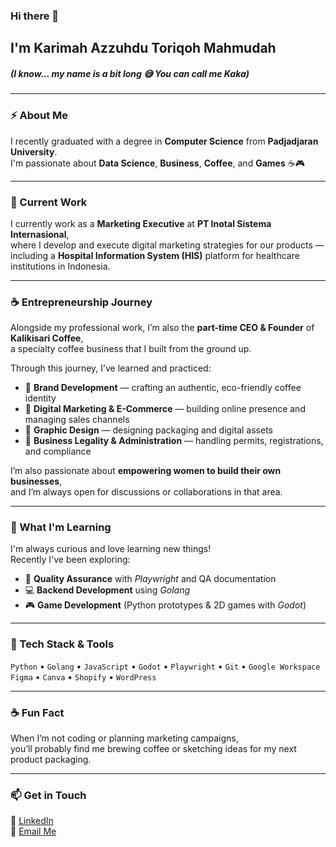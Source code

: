 ### Hi there 👋

## I'm Karimah Azzuhdu Toriqoh Mahmudah  
##### (I know... my name is a bit long 😅 You can call me Kaka)

---

### ⚡ About Me
I recently graduated with a degree in **Computer Science** from **Padjadjaran University**.  
I'm passionate about **Data Science**, **Business**, **Coffee**, and **Games** ☕🎮

---

### 💼 Current Work
I currently work as a **Marketing Executive** at **PT Inotal Sistema Internasional**,  
where I develop and execute digital marketing strategies for our products —  
including a **Hospital Information System (HIS)** platform for healthcare institutions in Indonesia.

---

### ☕ Entrepreneurship Journey
Alongside my professional work, I’m also the **part-time CEO & Founder** of **Kalikisari Coffee**,  
a specialty coffee business that I built from the ground up.

Through this journey, I’ve learned and practiced:
- 🌿 **Brand Development** — crafting an authentic, eco-friendly coffee identity  
- 🛒 **Digital Marketing & E-Commerce** — building online presence and managing sales channels  
- 🎨 **Graphic Design** — designing packaging and digital assets  
- 📜 **Business Legality & Administration** — handling permits, registrations, and compliance  

I’m also passionate about **empowering women to build their own businesses**,  
and I’m always open for discussions or collaborations in that area.

---

### 🌱 What I'm Learning
I'm always curious and love learning new things!  
Recently I've been exploring:
- 🧪 **Quality Assurance** with *Playwright* and QA documentation  
- 💻 **Backend Development** using *Golang*  
- 🎮 **Game Development** (Python prototypes & 2D games with *Godot*)

---

### 🧰 Tech Stack & Tools
`Python` • `Golang` • `JavaScript` • `Godot` • `Playwright` • `Git` • `Google Workspace`  
`Figma` • `Canva` • `Shopify` • `WordPress`

---

### ☕ Fun Fact
When I’m not coding or planning marketing campaigns,  
you’ll probably find me brewing coffee or sketching ideas for my next product packaging.

---

### 📫 Get in Touch
💼 [LinkedIn](https://www.linkedin.com/in/karimahazzuhdu/)  
📧 [Email Me](mailto:karimah.atm@gmail.com)
